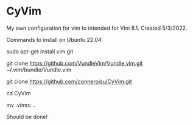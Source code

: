 # CyVim
My own configuration for vim to intended for Vim 8.1. Created 5/3/2022.


Commands to install on Ubuntu 22.04:

sudo apt-get install vim git 

git clone https://github.com/VundleVim/Vundle.vim.git ~/.vim/bundle/Vundle.vim

git clone https://github.com/conneroisu/CyVim.git

cd CyVim

mv .vimrc .. 

Should be done!



